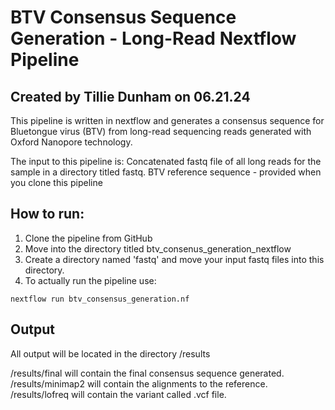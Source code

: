 # BTV Consensus Sequence Generation - Long-Read Nextflow Pipeline 
## Created by Tillie Dunham on 06.21.24

This pipeline is written in nextflow and generates a consensus sequence for Bluetongue virus (BTV) from long-read sequencing reads generated with Oxford Nanopore technology. 

The input to this pipeline is: 
  Concatenated fastq file of all long reads for the sample in a directory titled fastq.
  BTV reference sequence - provided when you clone this pipeline
  
## How to run:
1. Clone the pipeline from GitHub
2. Move into the directory titled btv_consenus_generation_nextflow
3. Create a directory named 'fastq' and move your input fastq files into this directory.
4. To actually run the pipeline use: 
  ```{nextflow}
  nextflow run btv_consensus_generation.nf
  ```

## Output 
All output will be located in the directory /results

/results/final will contain the final consensus sequence generated.
/results/minimap2 will contain the alignments to the reference.
/results/lofreq will contain the variant called .vcf file.
